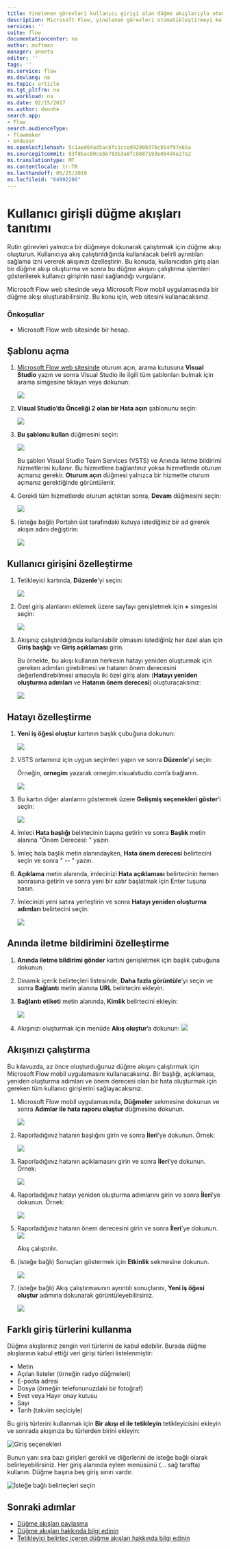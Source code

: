 ```yaml
---
title: Yinelenen görevleri kullanıcı girişi alan düğme akışlarıyla otomatikleştirmeyi öğrenme | Microsoft Docs
description: Microsoft Flow, yinelenen görevleri otomatikleştirmeyi kolaylaştırır. Akışlarınız, yinelenen bir görev çalıştırırken kullanıcı girişi bile alabilir.
services: ''
suite: flow
documentationcenter: na
author: msftman
manager: anneta
editor: ''
tags: ''
ms.service: flow
ms.devlang: na
ms.topic: article
ms.tgt_pltfrm: na
ms.workload: na
ms.date: 02/15/2017
ms.author: deonhe
search.app:
- Flow
search.audienceType:
- flowmaker
- enduser
ms.openlocfilehash: 5c1aed64ad5ac8fc1cced9290b376cb54f97e65a
ms.sourcegitcommit: 93f8bac60cebb783b3a8fc8887193e094d4e27e2
ms.translationtype: MT
ms.contentlocale: tr-TR
ms.lasthandoff: 05/25/2019
ms.locfileid: "64992286"
---
```

# <a name="introducing-button-flows-with-user-input"></a>Kullanıcı girişli düğme akışları tanıtımı
Rutin görevleri yalnızca bir düğmeye dokunarak çalıştırmak için düğme akışı oluşturun. Kullanıcıya akış çalıştırıldığında kullanılacak belirli ayrıntıları sağlama izni vererek akışınızı özelleştirin. Bu konuda, kullanıcıdan giriş alan bir düğme akışı oluşturma ve sonra bu düğme akışını çalıştırma işlemleri gösterilerek kullanıcı girişinin nasıl sağlandığı vurgulanır.

Microsoft Flow web sitesinde veya Microsoft Flow mobil uygulamasında bir düğme akışı oluşturabilirsiniz. Bu konu için, web sitesini kullanacaksınız.

### <a name="prerequisites"></a>Önkoşullar
* Microsoft Flow web sitesinde bir hesap.

## <a name="open-the-template"></a>Şablonu açma
1. [Microsoft Flow web sitesinde](https://flow.microsoft.com) oturum açın, arama kutusuna **Visual Studio** yazın ve sonra Visual Studio ile ilgili tüm şablonları bulmak için arama simgesine tıklayın veya dokunun:
   
    ![](./media/button-flow-with-user-input-tokens/1.png)  
2. **Visual Studio’da Önceliği 2 olan bir Hata açın** şablonunu seçin:
   
    ![](./media/button-flow-with-user-input-tokens/2.png)  
3. **Bu şablonu kullan** düğmesini seçin:
   
    ![](./media/button-flow-with-user-input-tokens/3.png)  
   
    Bu şablon Visual Studio Team Services (VSTS) ve Anında iletme bildirimi hizmetlerini kullanır. Bu hizmetlere bağlantınız yoksa hizmetlerde oturum açmanız gerekir. **Oturum açın** düğmesi yalnızca bir hizmette oturum açmanız gerektiğinde görüntülenir.
4. Gerekli tüm hizmetlerde oturum açtıktan sonra, **Devam** düğmesini seçin:
   
    ![](./media/button-flow-with-user-input-tokens/4.png)  
5. (isteğe bağlı) Portalın üst tarafındaki kutuya istediğiniz bir ad girerek akışın adını değiştirin:
   
    ![](./media/button-flow-with-user-input-tokens/5.png)

## <a name="customize-the-user-input"></a>Kullanıcı girişini özelleştirme
1. Tetikleyici kartında, **Düzenle**’yi seçin:
   
    ![](./media/button-flow-with-user-input-tokens/6.png)  
2. Özel giriş alanlarını eklemek üzere sayfayı genişletmek için **+** simgesini seçin:
   
    ![](./media/button-flow-with-user-input-tokens/7.png)
3. Akışınız çalıştırıldığında kullanılabilir olmasını istediğiniz her özel alan için **Giriş başlığı** ve **Giriş açıklaması** girin.  
   
    Bu örnekte, bu akışı kullanan herkesin hatayı yeniden oluşturmak için gereken adımları girebilmesi ve hatanın önem derecesini değerlendirebilmesi amacıyla iki özel giriş alanı (**Hatayı yeniden oluşturma adımları** ve **Hatanın önem derecesi**) oluşturacaksınız:  
   
    ![](./media/button-flow-with-user-input-tokens/8.png)

## <a name="customize-the-bug"></a>Hatayı özelleştirme
1. **Yeni iş öğesi oluştur** kartının başlık çubuğuna dokunun:
   
    ![](./media/button-flow-with-user-input-tokens/9.png)  
2. VSTS ortamınız için uygun seçimleri yapın ve sonra **Düzenle**’yi seçin:
   
    Örneğin, **ornegim** yazarak ornegim.visualstudio.com’a bağlanın.
   
    ![](./media/button-flow-with-user-input-tokens/10.png)  
3. Bu kartın diğer alanlarını göstermek üzere **Gelişmiş seçenekleri göster**’i seçin:
   
    ![](./media/button-flow-with-user-input-tokens/11.png)  
4. İmleci **Hata başlığı** belirtecinin başına getirin ve sonra **Başlık** metin alanına "Önem Derecesi: " yazın.
5. İmleç hala başlık metin alanındayken, **Hata önem derecesi** belirtecini seçin ve sonra " -- " yazın.  
6. **Açıklama** metin alanında, imlecinizi **Hata açıklaması** belirtecinin hemen sonrasına getirin ve sonra yeni bir satır başlatmak için Enter tuşuna basın.
7. İmlecinizi yeni satıra yerleştirin ve sonra **Hatayı yeniden oluşturma adımları** belirtecini seçin:
   
    ![](./media/button-flow-with-user-input-tokens/12.png)

## <a name="customize-the-push-notification"></a>Anında iletme bildirimini özelleştirme
1. **Anında iletme bildirimi gönder** kartını genişletmek için başlık çubuğuna dokunun.
2. Dinamik içerik belirteçleri listesinde, **Daha fazla görüntüle**’yi seçin ve sonra **Bağlantı** metin alanına **URL** belirtecini ekleyin.
3. **Bağlantı etiketi** metin alanında, **Kimlik** belirtecini ekleyin:
   
    ![](./media/button-flow-with-user-input-tokens/13.png)  
4. Akışınızı oluşturmak için menüde **Akış oluştur**’a dokunun:  ![](./media/button-flow-with-user-input-tokens/14.png)  

## <a name="run-your-flow"></a>Akışınızı çalıştırma
Bu kılavuzda, az önce oluşturduğunuz düğme akışını çalıştırmak için Microsoft Flow mobil uygulamasını kullanacaksınız. Bir başlığı, açıklaması, yeniden oluşturma adımları ve önem derecesi olan bir hata oluşturmak için gereken tüm kullanıcı girişlerini sağlayacaksınız.  

1. Microsoft Flow mobil uygulamasında, **Düğmeler** sekmesine dokunun ve sonra **Adımlar ile hata raporu oluştur** düğmesine dokunun.
   
    ![](./media/button-flow-with-user-input-tokens/runmt1.png)  
2. Raporladığınız hatanın başlığını girin ve sonra **İleri**’ye dokunun. Örnek:
   
    ![](./media/button-flow-with-user-input-tokens/runmt2.png)  
3. Raporladığınız hatanın açıklamasını girin ve sonra **İleri**’ye dokunun. Örnek:
   
    ![](./media/button-flow-with-user-input-tokens/runmt3.png)  
4. Raporladığınız hatayı yeniden oluşturma adımlarını girin ve sonra **İleri**’ye dokunun. Örnek:
   
    ![](./media/button-flow-with-user-input-tokens/runmt3-1.png)  
5. Raporladığınız hatanın önem derecesini girin ve sonra **İleri**’ye dokunun.  
    ![](./media/button-flow-with-user-input-tokens/runmt3-2.png)  
   
    Akış çalıştırılır.
6. (isteğe bağlı) Sonuçları göstermek için **Etkinlik** sekmesine dokunun.
   
    ![](./media/button-flow-with-user-input-tokens/runmt5.png)  
7. (isteğe bağlı) Akış çalıştırmasının ayrıntılı sonuçlarını, **Yeni iş öğesi oluştur** adımına dokunarak görüntüleyebilirsiniz.
   
    ![](./media/button-flow-with-user-input-tokens/runmt6.png)


## <a name="use-different-input-types"></a>Farklı giriş türlerini kullanma

Düğme akışlarınız zengin veri türlerini de kabul edebilir. Burada düğme akışlarının kabul ettiği veri girişi türleri listelenmiştir: 

- Metin
- Açılan listeler (örneğin radyo düğmeleri)
- E-posta adresi
- Dosya (örneğin telefonunuzdaki bir fotoğraf)
- Evet veya Hayır onay kutusu
- Sayı
- Tarih (takvim seçiciyle)

Bu giriş türlerini kullanmak için **Bir akışı el ile tetikleyin** tetikleyicisini ekleyin ve sonrada akışınıza bu türlerden birini ekleyin:

![Giriş seçenekleri](media/button-flow-with-user-input-tokens/input-options.png)

Bunun yanı sıra bazı girişleri gerekli ve diğerlerini de isteğe bağlı olarak belirleyebilirsiniz. Her giriş alanında eylem menüsünü (... sağ tarafta) kullanın. Düğme başına beş giriş sınırı vardır.

![İsteğe bağlı belirteçleri seçin](media/button-flow-with-user-input-tokens/required-optional.png)

## <a name="next-steps"></a>Sonraki adımlar
* [Düğme akışları paylaşma](share-buttons.md)
* [Düğme akışları hakkında bilgi edinin](introduction-to-button-flows.md)  
* [Tetikleyici belirteç içeren düğme akışları hakkında bilgi edinin](introduction-to-button-trigger-tokens.md)  

